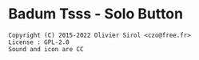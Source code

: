 # Badum Tsss - Solo Button

    Copyright (C) 2015-2022 Olivier Sirol <czo@free.fr>
    License : GPL-2.0
    Sound and icon are CC

